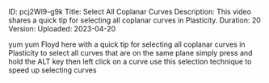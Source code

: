 ID: pcj2Wl9-g9k
Title: Select All Coplanar Curves
Description: This video shares a quick tip for selecting all coplanar curves in Plasticity.
Duration: 20
Version: 
Uploaded: 2023-04-20

yum yum Floyd here with a quick tip for
selecting all coplanar curves in Plasticity
to select all curves that are
on the same plane simply press and hold
the ALT key then left click on a curve
use this selection technique to speed up
selecting curves